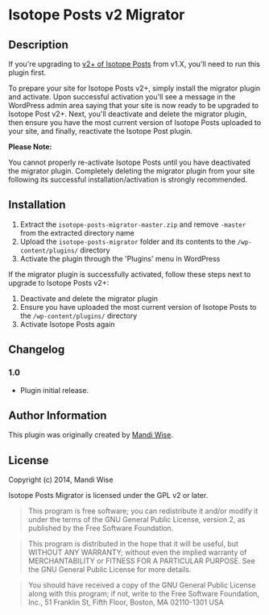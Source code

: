 # Isotope Posts v2 Migrator

## Description

If you're upgrading to [v2+ of Isotope Posts](https://github.com/mandiwise/isotope-posts) from v1.X, you'll need to run this plugin first.

To prepare your site for Isotope Posts v2+, simply install the migrator plugin and activate. Upon successful activation you'll see a message in the WordPress admin area saying that your site is now ready to be upgraded to Isotope Post v2+. Next, you'll deactivate and delete the migrator plugin, then ensure you have the most current version of Isotope Posts uploaded to your site, and finally, reactivate the Isotope Post plugin.

**Please Note:**

You cannot properly re-activate Isotope Posts until you have deactivated the migrator plugin. Completely deleting the migrator plugin from your site following its successful installation/activation is strongly recommended.

## Installation

1. Extract the `isotope-posts-migrator-master.zip` and remove `-master` from the extracted directory name
2. Upload the `isotope-posts-migrator` folder and its contents to the `/wp-content/plugins/` directory
3. Activate the plugin through the 'Plugins' menu in WordPress

If the migrator plugin is successfully activated, follow these steps next to upgrade to Isotope Posts v2+:

1. Deactivate and delete the migrator plugin
2. Ensure you have uploaded the most current version of Isotope Posts to the `/wp-content/plugins/` directory
3. Activate Isotope Posts again

## Changelog

### 1.0
* Plugin initial release.

## Author Information

This plugin was originally created by [Mandi Wise](http://mandiwise.com/).

## License

Copyright (c) 2014, Mandi Wise

Isotope Posts Migrator is licensed under the GPL v2 or later.

> This program is free software; you can redistribute it and/or modify it under the terms of the GNU General Public License, version 2, as published by the Free Software Foundation.

> This program is distributed in the hope that it will be useful, but WITHOUT ANY WARRANTY; without even the implied warranty of MERCHANTABILITY or FITNESS FOR A PARTICULAR PURPOSE.  See the GNU General Public License for more details.

> You should have received a copy of the GNU General Public License along with this program; if not, write to the Free Software Foundation, Inc., 51 Franklin St, Fifth Floor, Boston, MA  02110-1301  USA
